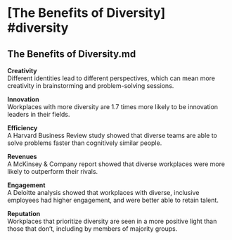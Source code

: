 # [The Benefits of Diversity] #diversity

## The Benefits of Diversity.md

**Creativity**  
Different identities lead to different perspectives, which can mean more creativity in brainstorming and problem-solving sessions.

**Innovation**  
Workplaces with more diversity are 1.7 times more likely to be innovation leaders in their fields.

**Efficiency**  
A Harvard Business Review study showed that diverse teams are able to solve problems faster than cognitively similar people.

**Revenues**  
A McKinsey & Company report showed that diverse workplaces were more likely to outperform their rivals.

**Engagement**  
A Deloitte analysis showed that workplaces with diverse, inclusive employees had higher engagement, and were better able to retain talent.

**Reputation**  
Workplaces that prioritize diversity are seen in a more positive light than those that don’t, including by members of majority groups.

